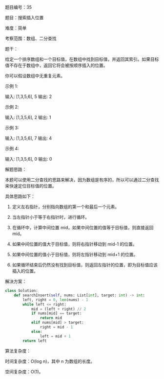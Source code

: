 题目编号：35

题目：搜索插入位置

难度：简单

考察范围：数组、二分查找

题干：

给定一个排序数组和一个目标值，在数组中找到目标值，并返回其索引。如果目标值不存在于数组中，返回它将会被按顺序插入的位置。

你可以假设数组中无重复元素。

示例 1:

输入: [1,3,5,6], 5
输出: 2

示例 2:

输入: [1,3,5,6], 2
输出: 1

示例 3:

输入: [1,3,5,6], 7
输出: 4

示例 4:

输入: [1,3,5,6], 0
输出: 0

解题思路：

本题可以使用二分查找的思路来解决，因为数组是有序的，所以可以通过二分查找来快速定位目标值的位置。

具体思路如下：

1. 定义左右指针，分别指向数组的第一个和最后一个元素。

2. 当左指针小于等于右指针时，进行循环。

3. 在循环中，计算中间位置 mid，如果中间位置的值等于目标值，则直接返回 mid。

4. 如果中间位置的值大于目标值，则将右指针移动到 mid-1 的位置。

5. 如果中间位置的值小于目标值，则将左指针移动到 mid+1 的位置。

6. 如果循环结束后仍然没有找到目标值，则返回左指针的位置，即为目标值应该插入的位置。

解决方案：

```python
class Solution:
    def searchInsert(self, nums: List[int], target: int) -> int:
        left, right = 0, len(nums) - 1
        while left <= right:
            mid = (left + right) // 2
            if nums[mid] == target:
                return mid
            elif nums[mid] > target:
                right = mid - 1
            else:
                left = mid + 1
        return left
```

算法复杂度：

时间复杂度：O(log n)，其中 n 为数组的长度。

空间复杂度：O(1)。